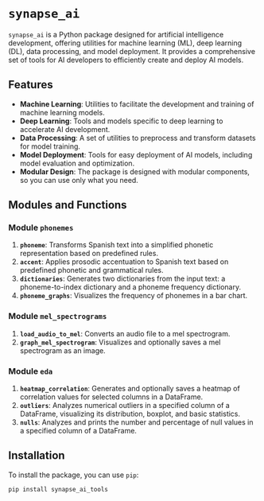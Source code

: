 # `synapse_ai`

`synapse_ai` is a Python package designed for artificial intelligence development, offering utilities for machine learning (ML), deep learning (DL), data processing, and model deployment. It provides a comprehensive set of tools for AI developers to efficiently create and deploy AI models.

## Features

- **Machine Learning**: Utilities to facilitate the development and training of machine learning models.
- **Deep Learning**: Tools and models specific to deep learning to accelerate AI development.
- **Data Processing**: A set of utilities to preprocess and transform datasets for model training.
- **Model Deployment**: Tools for easy deployment of AI models, including model evaluation and optimization.
- **Modular Design**: The package is designed with modular components, so you can use only what you need.

## Modules and Functions

### **Module `phonemes`**
1. **`phoneme`**: Transforms Spanish text into a simplified phonetic representation based on predefined rules.
2. **`accent`**: Applies prosodic accentuation to Spanish text based on predefined phonetic and grammatical rules.
3. **`dictionaries`**: Generates two dictionaries from the input text: a phoneme-to-index dictionary and a phoneme frequency dictionary.
4. **`phoneme_graphs`**: Visualizes the frequency of phonemes in a bar chart.

### **Module `mel_spectrograms`**
1. **`load_audio_to_mel`**: Converts an audio file to a mel spectrogram.
2. **`graph_mel_spectrogram`**: Visualizes and optionally saves a mel spectrogram as an image.

### **Module `eda`**
1. **`heatmap_correlation`**: Generates and optionally saves a heatmap of correlation values for selected columns in a DataFrame.
2. **`outliers`**: Analyzes numerical outliers in a specified column of a DataFrame, visualizing its distribution, boxplot, and basic statistics.
3. **`nulls`**: Analyzes and prints the number and percentage of null values in a specified column of a DataFrame.

## Installation

To install the package, you can use `pip`:

```bash
pip install synapse_ai_tools
